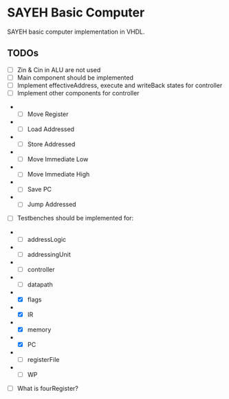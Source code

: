 # SAYEH Basic Computer

SAYEH basic computer implementation in VHDL.



TODOs
-----

- [ ] Zin & Cin in ALU are not used
- [ ] Main component should be implemented
- [ ] Implement effectiveAddress, execute and writeBack states for controller
- [ ] Implement other components for controller
- - [ ] Move Register
- - [ ] Load Addressed
- - [ ] Store Addressed
- - [ ] Move Immediate Low
- - [ ] Move Immediate High
- - [ ] Save PC
- - [ ] Jump Addressed
- [ ] Testbenches should be implemented for:
- - [ ] addressLogic
- - [ ] addressingUnit
- - [ ] controller
- - [ ] datapath
- - [x] flags
- - [x] IR
- - [x] memory
- - [x] PC
- - [ ] registerFile
- - [ ] WP
- [ ] What is fourRegister?